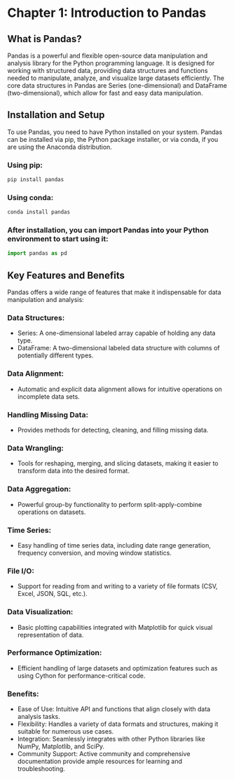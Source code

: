 # Chapter 1: Introduction to Pandas

## What is Pandas?
Pandas is a powerful and flexible open-source data manipulation and analysis library for the Python programming language. It is designed for working with structured data, providing data structures and functions needed to manipulate, analyze, and visualize large datasets efficiently. The core data structures in Pandas are Series (one-dimensional) and DataFrame (two-dimensional), which allow for fast and easy data manipulation.

## Installation and Setup
To use Pandas, you need to have Python installed on your system. Pandas can be installed via pip, the Python package installer, or via conda, if you are using the Anaconda distribution.

### Using pip:

```bash
pip install pandas
```

### Using conda:

```bash
conda install pandas
```

### After installation, you can import Pandas into your Python environment to start using it:

``` python
import pandas as pd
```
## Key Features and Benefits
Pandas offers a wide range of features that make it indispensable for data manipulation and analysis:

### Data Structures:
- Series: A one-dimensional labeled array capable of holding any data type.
- DataFrame: A two-dimensional labeled data structure with columns of potentially different types.

### Data Alignment:
- Automatic and explicit data alignment allows for intuitive operations on incomplete data sets.

### Handling Missing Data:
- Provides methods for detecting, cleaning, and filling missing data.

### Data Wrangling:
- Tools for reshaping, merging, and slicing datasets, making it easier to transform data into the desired format.

### Data Aggregation:
- Powerful group-by functionality to perform split-apply-combine operations on datasets.

### Time Series:
- Easy handling of time series data, including date range generation, frequency conversion, and moving window statistics.

### File I/O:
- Support for reading from and writing to a variety of file formats (CSV, Excel, JSON, SQL, etc.).

### Data Visualization:
- Basic plotting capabilities integrated with Matplotlib for quick visual representation of data.

### Performance Optimization:
- Efficient handling of large datasets and optimization features such as using Cython for performance-critical code.

### Benefits:
- Ease of Use: Intuitive API and functions that align closely with data analysis tasks.
- Flexibility: Handles a variety of data formats and structures, making it suitable for numerous use cases.
- Integration: Seamlessly integrates with other Python libraries like NumPy, Matplotlib, and SciPy.
- Community Support: Active community and comprehensive documentation provide ample resources for learning and troubleshooting.

